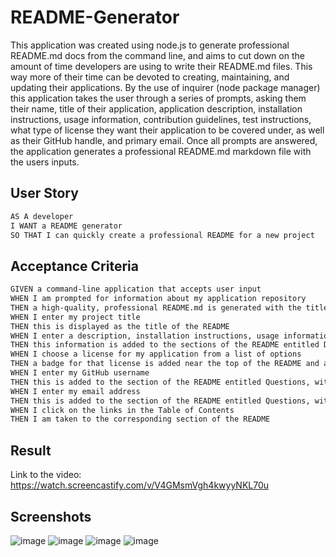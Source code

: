 # README-Generator
This application was created using node.js to generate professional README.md docs from the command line, and aims to cut down on the amount of time developers are using to write their README.md files. This way more of their time can be devoted to creating, maintaining, and updating their applications. By the use of inquirer (node package manager) this application takes the user through a series of prompts, asking them their name, title of their application, application description, installation instructions, usage information, contribution guidelines, test instructions, what type of license they want their application to be covered under, as well as their GitHub handle, and primary email. Once all prompts are answered, the application generates a professional README.md markdown file with the users inputs. 

## User Story

```md
AS A developer
I WANT a README generator
SO THAT I can quickly create a professional README for a new project
```

## Acceptance Criteria

```md
GIVEN a command-line application that accepts user input
WHEN I am prompted for information about my application repository
THEN a high-quality, professional README.md is generated with the title of my project and sections entitled Description, Table of Contents, Installation, Usage, License, Contributing, Tests, and Questions
WHEN I enter my project title
THEN this is displayed as the title of the README
WHEN I enter a description, installation instructions, usage information, contribution guidelines, and test instructions
THEN this information is added to the sections of the README entitled Description, Installation, Usage, Contributing, and Tests
WHEN I choose a license for my application from a list of options
THEN a badge for that license is added near the top of the README and a notice is added to the section of the README entitled License that explains which license the application is covered under
WHEN I enter my GitHub username
THEN this is added to the section of the README entitled Questions, with a link to my GitHub profile
WHEN I enter my email address
THEN this is added to the section of the README entitled Questions, with instructions on how to reach me with additional questions
WHEN I click on the links in the Table of Contents
THEN I am taken to the corresponding section of the README
```
## Result
Link to the video: https://watch.screencastify.com/v/V4GMsmVgh4kwyyNKL70u

## Screenshots
![image](https://github.com/anup2307/Weather-Dashboard/assets/124316722/c81cc5ec-5293-461b-9a1e-5823d81c25a7)
![image](https://github.com/anup2307/Weather-Dashboard/assets/124316722/fa5ab750-8892-4fa6-81f7-ece6e79ac051)
![image](https://github.com/anup2307/Weather-Dashboard/assets/124316722/88655fb3-78dd-4094-8e76-aa68c5aeb20b)
![image](https://github.com/anup2307/Weather-Dashboard/assets/124316722/a3f48227-0b99-4059-bfcd-29b9fbd54732)


